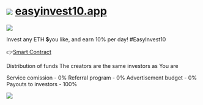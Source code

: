 # [![](https://easyinvest10.app/images/apple-icon.png)](https://easyinvest10.app) [easyinvest10.app](https://easyinvest10.app)


![](https://easyinvest10.app/images/home.png)

Invest any ETH 💲you like, and earn 10% per day! #EasyInvest10   

👉[Smart Contract](https://etherscan.io/address/0xa25560d083fe0ea3e303c11577b5a345b236fac7#code)

Distribution of funds 
The creators are the same investors as You are

Service comission - 0%
Referral program - 0%
Advertisement budget - 0%
Payouts to investors - 100%


![](https://easyinvest10.app/images/chart1010.png)
